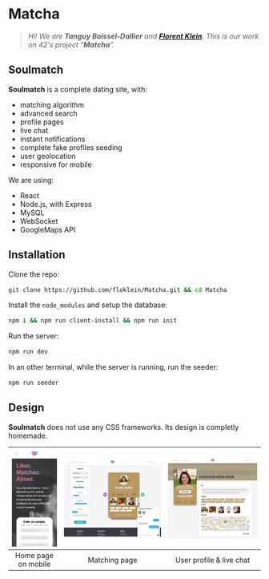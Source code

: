 # Matcha

> *Hi! We are **Tanguy Boissel-Dallier** and **[Florent Klein](https://fkle.in/)**. This is our work on 42's project "**Matcha**".*

## Soulmatch
**Soulmatch** is a complete dating site, with:
- matching algorithm
- advanced search
- profile pages
- live chat
- instant notifications
- complete fake profiles seeding
- user geolocation
- responsive for mobile

We are using:
- React
- Node.js, with Express
- MySQL
- WebSocket
- GoogleMaps API

## Installation
Clone the repo:
```bash
git clone https://github.com/floklein/Matcha.git && cd Matcha
```

Install the `node_modules` and setup the database:
```bash
npm i && npm run client-install && npm run init
```

Run the server:
```bash
npm run dev
```

In an other terminal, while the server is running, run the seeder:
```bash
npm run seeder
```

## Design
**Soulmatch** does not use any CSS frameworks. Its design is completly homemade.


![demo](demo/demo.png) | ![demo](demo/demo1.png) | ![demo](demo/demo2.png) |
:---------------------:|:-----------------------:|:-----------------------:|
Home page on mobile    | Matching page           | User profile & live chat|
